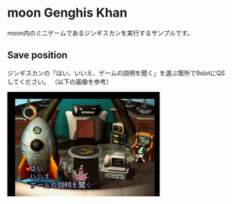 
# moon Genghis Khan

moon内のミニゲームであるジンギスカンを実行するサンプルです。


## Save position

ジンギスカンの「はい、いいえ、ゲームの説明を聞く」を選ぶ箇所で9slotにQSしてください。
（以下の画像を参考）

![](QL9.png)



